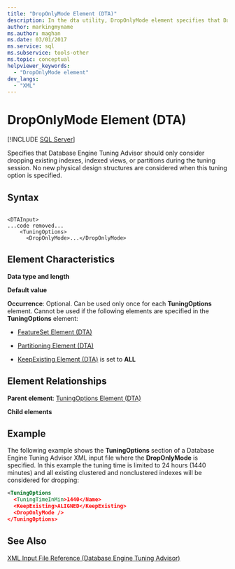 ```yaml
---
title: "DropOnlyMode Element (DTA)"
description: In the dta utility, DropOnlyMode element specifies that Database Engine Tuning Advisor only considers dropping existing indexes, indexed views, or partitions.
author: markingmyname
ms.author: maghan
ms.date: 03/01/2017
ms.service: sql
ms.subservice: tools-other
ms.topic: conceptual
helpviewer_keywords:
  - "DropOnlyMode element"
dev_langs:
  - "XML"
---
```


# DropOnlyMode Element (DTA)

 [!INCLUDE [SQL Server](../../includes/applies-to-version/sqlserver.md)]

Specifies that Database Engine Tuning Advisor should only consider dropping existing indexes, indexed views, or partitions during the tuning session. No new physical design structures are considered when this tuning option is specified.  
  
## Syntax  
  
```  
  
<DTAInput>  
...code removed...  
    <TuningOptions>  
      <DropOnlyMode>...</DropOnlyMode>  
```  
  
## Element Characteristics  
 **Data type and length**  
  
 **Default value**  
  
 **Occurrence**: Optional. Can be used only once for each **TuningOptions** element. Cannot be used if the following elements are specified in the **TuningOptions** element:  
  
-   [FeatureSet Element &#40;DTA&#41;](../../tools/dta/featureset-element-dta.md)  
  
-   [Partitioning Element &#40;DTA&#41;](../../tools/dta/partitioning-element-dta.md)  
  
-   [KeepExisting Element &#40;DTA&#41;](../../tools/dta/keepexisting-element-dta.md) is set to **ALL**  
  
## Element Relationships  
 **Parent element**: [TuningOptions Element &#40;DTA&#41;](../../tools/dta/tuningoptions-element-dta.md)  
  
 **Child elements**  
  
## Example  
 The following example shows the **TuningOptions** section of a Database Engine Tuning Advisor XML input file where the **DropOnlyMode** is specified. In this example the tuning time is limited to 24 hours (1440 minutes) and all existing clustered and nonclustered indexes will be considered for dropping:  
  
```xml  
<TuningOptions  
  <TuningTimeInMin>1440</Name>  
  <KeepExisting>ALIGNED</KeepExisting>  
  <DropOnlyMode />  
</TuningOptions>  
```  
  
## See Also  
 [XML Input File Reference &#40;Database Engine Tuning Advisor&#41;](../../tools/dta/xml-input-file-reference-database-engine-tuning-advisor.md)  
  
  
